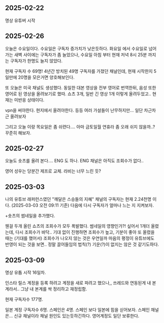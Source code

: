 ## 2025-02-22

명상 유튜버 시작

## 2025-02-26

오늘은 수요일이다. 수요일은 구독자 증가치가 낮은듯하다. 화요일 에서 수요일로 넘어가는 새벽 사이에는 구독자가 좀 늘었으나, 수요일 아침 부터 현재 저녁 8시 25분 까지는 구독자가 한명도 늘지 않았다.


현재 구독자 수 69명! 4년간 방치된 49명 구독자를 가졌던 채널인데, 현재 시작한지 5일만에 20명을 모은거면 양호해보인다.

또 오늘은 미국 채널도 생성했다. 동일한 대본 영상을 전부 영어로 번역한뒤, 음성 또한 영어로 된 영상을 올려보기로 했따.
쇼츠 3개, 일반 긴 영상 1개 이렇게 올려두었고.. 현재는 미반응 상태이다.

vpn을 써야한다. 현지에서 올려야한다. 등등 여러 가설들이 난무하지만... 일단 차근차근 올려보자

그리고 오늘 이랑 목요일은 좀 쉬련다.... 아마 금토일월 연휴라 좀 오래 쉬지 않을까..? 꾸준히 해보자.

## 2025-02-27

오늘도 숏츠를 올려 본다....
ENG 도 하나. ENG 채널은 아직도 조회수가 없다..

영어 성우는 당분간 제프로 교체. 라비는 너무 느린 듯?

## 2025-03-03

나의 유튜브 래퍼런스였던 "깨달은 스승들의 지혜" 채널의 구독자는 현재 2.24천명 이다. (2025-03-03 오전 09:11 기준)
다음에 다시 구독자가 얼마나 느는 지 지켜보자.

+숏츠의 썸네일을 추가했다.

웬걸 두개 올린 쇼츠의 조회수가 모두 폭발했다.
썸네일의 영향인가?! 싶어서 1개더 올렸는데, 다시 조회수가 바닥..
기대 없이 진행하면 조회수가 높고, 기분이 좋아 또 올렸을 때는 (기대를 했어서) 조회수가 나오지 않는 것은 우연일까
마음의 평정이 유튜브에도 반영이 되는 것을 보면.. 정말 끌어들임의 법칙(?) 기운(?)이 없지는 않은 것 같기도하다.

## 2025-03-09

명상 유튭 시작 16일차.

인스타 릴스 계정을 등록 하려고 계정을 새로 파려고 했으나,,
쓰레드와 연동된게 내 본계라서.. 그냥 내 본계를 싹 정리하고 재정립함.

현재 구독자수 177명.

일본 계정 구독자수 6명. 스페인은 4명. 스페인 보다 일본에 힘을 싣어보자.
스페인 채널은... 신규 채널이라 채널 원인도 있는듯하긴하다. 영어계정도 일단 보류한다.